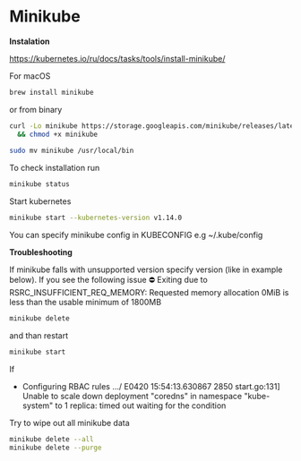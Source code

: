 # Minikube

**Instalation**

https://kubernetes.io/ru/docs/tasks/tools/install-minikube/

For macOS

```bash
brew install minikube
```
or from binary
```bash
curl -Lo minikube https://storage.googleapis.com/minikube/releases/latest/minikube-darwin-amd64 \
  && chmod +x minikube
  
sudo mv minikube /usr/local/bin
```

To check installation run 
```bash
minikube status
```
Start kubernetes 
```bash
minikube start --kubernetes-version v1.14.0
```
You can specify minikube config in KUBECONFIG e.g ~/.kube/config

**Troubleshooting**

If minikube falls with unsupported version specify version (like in example below).
If you see the following issue ⛔  Exiting due to RSRC_INSUFFICIENT_REQ_MEMORY: Requested memory allocation 0MiB is less than the usable minimum of 1800MB
```bash
minikube delete
```
and than restart
```bash
minikube start
```
If 
 * Configuring RBAC rules .../ E0420 15:54:13.630867    2850 start.go:131] Unable to scale down deployment "coredns" in namespace "kube-system" to 1 replica: timed out waiting for the condition

Try to wipe out all minikube data
```bash
minikube delete --all
minikube delete --purge
```
